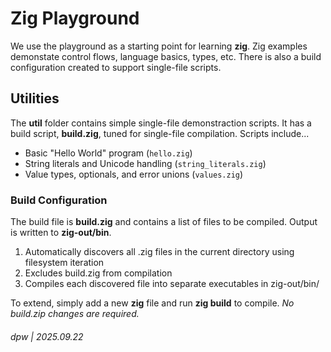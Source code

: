 # Zig Playground

We use the playground as a starting point for learning **zig**.  Zig examples demonstate control flows, language basics, types, etc.  There is also a build configuration created to support single-file scripts.

## Utilities

The **util** folder contains simple single-file demonstraction scripts.  It has a build script, **build.zig**, tuned for single-file compilation.  Scripts include...

- Basic "Hello World" program (`hello.zig`)
- String literals and Unicode handling (`string_literals.zig`)
- Value types, optionals, and error unions (`values.zig`)

### Build Configuration

The build file is **build.zig** and contains a list of files to be compiled.  Output is written to **zig-out/bin**.

1. Automatically discovers all .zig files in the current directory using filesystem iteration
2. Excludes build.zig from compilation
3. Compiles each discovered file into separate executables in zig-out/bin/

To extend, simply add a new **zig** file and run **zig build** to compile. *No build.zip changes are required.*


###### dpw | 2025.09.22
